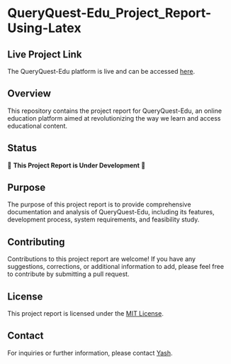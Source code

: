 # QueryQuest-Edu_Project_Report-Using-Latex

## Live Project Link
The QueryQuest-Edu platform is live and can be accessed [here](https://learnsquare.000webhostapp.com/home.php).

## Overview
This repository contains the project report for QueryQuest-Edu, an online education platform aimed at revolutionizing the way we learn and access educational content.

## Status
🚧 **This Project Report is Under Development** 🚧

## Purpose
The purpose of this project report is to provide comprehensive documentation and analysis of QueryQuest-Edu, including its features, development process, system requirements, and feasibility study.

## Contributing
Contributions to this project report are welcome! If you have any suggestions, corrections, or additional information to add, please feel free to contribute by submitting a pull request.

## License
This project report is licensed under the [MIT License](LICENSE).

## Contact
For inquiries or further information, please contact [Yash](mailto:bhandeyash.a01@gmail.com).
